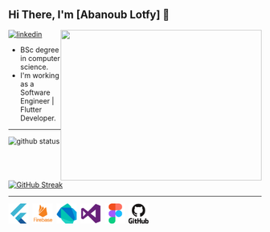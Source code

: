 ## Hi There, I'm [Abanoub Lotfy] 👋

<div >
    <img align="right" src="https://tenor.com/view/coding-gif-24297652.gif" width="400"  height="300">
</div>

[
    ![linkedin](https://img.shields.io/badge/Abanoub%20Lotfy-0A66C2?style=flat&logo=linkedin&logoColor=white&logoWidth=20)
][linkedin]

- BSc degree in computer science.
- I'm working as a Software Engineer | Flutter Developer.

</div>

</div>

---

![github status](https://github-readme-stats.vercel.app/api?username=AbanoOoub&show_icons=true&hide_border=false&count_private=true&icon_color=ffff00&title_color=ffff00&text_color=dddddd&bg_color=22272E)
[![GitHub Streak](https://github-readme-streak-stats.herokuapp.com/?user=AbanoOoub)](https://git.io/streak-stats)

---
<div>
  <img src="https://github.com/devicons/devicon/blob/master/icons/flutter/flutter-original.svg" title="Flutter" alt="Flutter" width="40" height="40"/>&nbsp;
  <img src="https://github.com/devicons/devicon/blob/master/icons/firebase/firebase-plain-wordmark.svg" title="Firebase" alt="Firebase" width="40" height="40"/>&nbsp;
  <img src="https://github.com/devicons/devicon/blob/master/icons/dart/dart-original.svg" title="Dart" **alt="Dart" width="40" height="40"/>&nbsp;
  <img src="https://github.com/devicons/devicon/blob/master/icons/visualstudio/visualstudio-plain.svg" title="VisualStudio" **alt="VisualStudio" width="40" height="40"/>&nbsp;
  <img src="https://github.com/devicons/devicon/blob/master/icons/figma/figma-original.svg" title="Figma" **alt="Figma" width="40" height="40"/>&nbsp;
  <img src="https://github.com/devicons/devicon/blob/master/icons/github/github-original-wordmark.svg" title="Github" **alt="Github" width="40" height="40"/>&nbsp;

</div>

<!-- variables -->
[linkedin]: https://www.linkedin.com/in/abanoub-lotfy/

